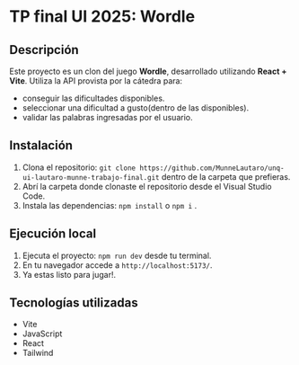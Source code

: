 # TP final UI 2025: Wordle

## Descripción

Este proyecto es un clon del juego **Wordle**, desarrollado utilizando **React + Vite**.
Utiliza la API provista por la cátedra para:

- conseguir las dificultades disponibles.
- seleccionar una dificultad a gusto(dentro de las disponibles).
- validar las palabras ingresadas por el usuario.

## Instalación

1.  Clona el repositorio: `git clone https://github.com/MunneLautaro/unq-ui-lautaro-munne-trabajo-final.git` dentro de la carpeta que prefieras.
2.  Abrí la carpeta donde clonaste el repositorio desde el Visual Studio Code.
3.  Instala las dependencias: `npm install` o `npm i` .

## Ejecución local

1.  Ejecuta el proyecto: `npm run dev` desde tu terminal.
2.  En tu navegador accede a `http://localhost:5173/`.
3.  Ya estas listo para jugar!.

## Tecnologías utilizadas

- Vite
- JavaScript
- React
- Tailwind
